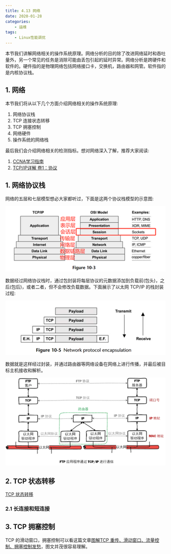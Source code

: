 ```yaml
---
title: 4.13 网络
date: 2020-01-28
categories:
    - 运维
tags:
    - Linux性能调优
---
```

本节我们讲解网络相关的操作系统原理。网络分析的目的除了改进网络延时和吞吐量外，另一个常见的任务是消除可能由丢包引起的延时异常。网络分析是跨硬件和软件的。硬件指的是物理网络包括网络接口卡，交换机，路由器和网管。软件指的是内核协议栈。
<!-- more -->

## 1. 网络
本节我们将从以下几个方面介绍网络相关的操作系统原理:
1. 网络协议栈
2. TCP 连接状态转移
3. TCP 拥塞控制
4. 网络硬件
5. 操作系统的网络栈

最后我们会介绍网络相关的检测指标。想对网络深入了解，推荐大家阅读:
1. [CCNA学习指南](https://book.douban.com/subject/2968802/)
2. [TCP/IP详解 卷1：协议](https://book.douban.com/subject/1088054/)

## 1. 网络协议栈
网络的五层和七层模型想必大家都听过，下面是这两个协议栈模型的示意图:

![network_model](/images/linux_pf/network_model.png)

数据经过网络协议栈时，通过包封装将每层协议的元数据添加到负载前(包头)，之后(包后)，或者二者，但不会修改负载数据。下面展示了以太网 TCP/IP 的栈封装过程:

![tcp_encapsulation](/images/linux_pf/tcp_encapsulation.png)

数据就是这样经过封装，并通过路由器等网络设备在网络上进行传播，并最后被目标主机接收和解析。

![network_trans](/images/linux_pf/network_trans.png)

## 2. TCP 状态转移
[TCP 状态转移](http://www.pianshen.com/article/9701265948/)


### 2.1 长连接和短连接

## 3. TCP 拥塞控制
TCP 的滑动窗口，拥塞控制可以看这篇文章[图解TCP 重传、滑动窗口、流量控制、拥塞控制发愁](https://www.cnblogs.com/xiaolincoding/p/12732052.html)，图文并茂很容易理解。